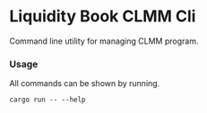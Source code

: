 # Liquidity Book CLMM Cli

Command line utility for managing CLMM program.

### Usage

All commands can be shown by running.

```
cargo run -- --help
```

